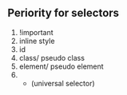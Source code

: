 ## Periority for selectors

1. !important
2. inline style
3. id
4. class/ pseudo class
5. element/ pseudo element
6. * (universal selector)
